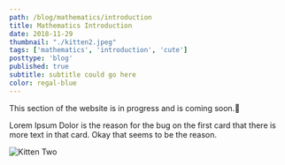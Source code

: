 ```yaml
---
path: /blog/mathematics/introduction
title: Mathematics Introduction
date: 2018-11-29
thumbnail: "./kitten2.jpeg"
tags: ['mathematics', 'introduction', 'cute']
posttype: 'blog'
published: true
subtitle: subtitle could go here
color: regal-blue
---
```


This section of the website is in progress and is coming soon.<span aria-label="image">🤭</span>

Lorem Ipsum Dolor is the reason for the bug on the first card that there is more text in that card.
Okay that seems to be the reason.

![Kitten Two](/kitten2.jpeg)